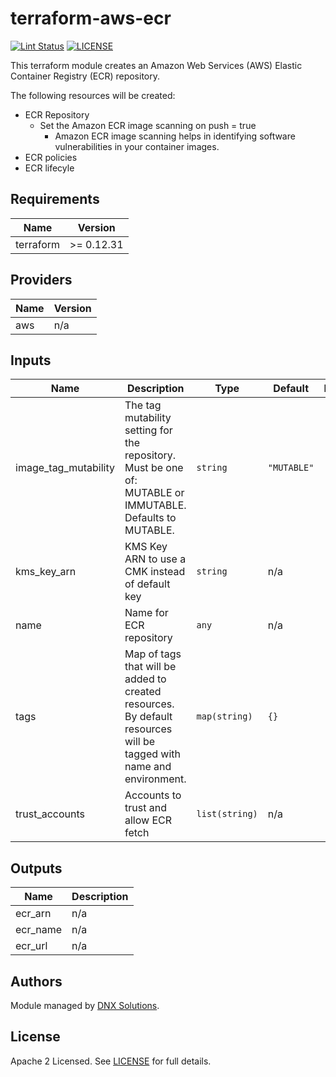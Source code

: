 # terraform-aws-ecr

[![Lint Status](https://github.com/DNXLabs/terraform-aws-ecr/workflows/Lint/badge.svg)](https://github.com/DNXLabs/terraform-aws-ecr/actions)
[![LICENSE](https://img.shields.io/github/license/DNXLabs/terraform-aws-ecr)](https://github.com/DNXLabs/terraform-aws-ecr/blob/master/LICENSE)

This terraform module creates an Amazon Web Services (AWS) Elastic Container Registry (ECR) repository.

The following resources will be created:

 - ECR Repository
   - Set the Amazon ECR image scanning on push  = true
      - Amazon ECR image scanning helps in identifying software vulnerabilities in your container images.
 - ECR policies
 - ECR lifecyle

<!--- BEGIN_TF_DOCS --->

## Requirements

| Name | Version |
|------|---------|
| terraform | >= 0.12.31 |

## Providers

| Name | Version |
|------|---------|
| aws | n/a |

## Inputs

| Name | Description | Type | Default | Required |
|------|-------------|------|---------|:--------:|
| image\_tag\_mutability | The tag mutability setting for the repository. Must be one of: MUTABLE or IMMUTABLE. Defaults to MUTABLE. | `string` | `"MUTABLE"` | no |
| kms\_key\_arn | KMS Key ARN to use a CMK instead of default key | `string` | n/a | yes |
| name | Name for ECR repository | `any` | n/a | yes |
| tags | Map of tags that will be added to created resources. By default resources will be tagged with name and environment. | `map(string)` | `{}` | no |
| trust\_accounts | Accounts to trust and allow ECR fetch | `list(string)` | n/a | yes |

## Outputs

| Name | Description |
|------|-------------|
| ecr\_arn | n/a |
| ecr\_name | n/a |
| ecr\_url | n/a |

<!--- END_TF_DOCS --->

## Authors

Module managed by [DNX Solutions](https://github.com/DNXLabs).

## License

Apache 2 Licensed. See [LICENSE](https://github.com/DNXLabs/terraform-aws-ecr/blob/master/LICENSE) for full details.
